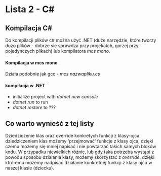 # Lista 2 - C#
## Kompilacja C#
Do kompilacji plików c# można użyć .NET (duże narzędzie, które tworzy dużo plików - dobrze się sprawdza przy projekatch, gorzej przy pojedynczych plikach) lub kompilatora _mcs mono_.

#### Kompilacja w mcs mono
Działa podobnie jak gcc - _mcs nazwapliku.cs_

#### kompilacja w .NET
* initialize project with _dotnet new console_
* _dotnet run_ to run
* _dotnet restore_ to ???

## Co warto wynieść z tej listy
Dziedziczenie klas oraz override konkretych funkcji z klasy-ojca: dziedziczeniem klas możemy 'przejmować' funkcje z klasy ojca, dzięki czemu możemy się mniej napisać i nie powtarzać takich samych bloków kodu. W przypadku niewielkich różnic, lub gdy taka potrzeba wystąpi z powodu sposobu działania klasy, możemy skorzystać z *override*, dzięki ktróremu możemy nadpisać działanie konkretnej funkcji z klasy ojca w naszej klasie (dziecku).
